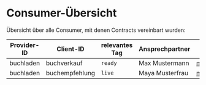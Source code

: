 # Consumer-Übersicht

Übersicht über alle Consumer, mit denen Contracts vereinbart wurden:

| Provider-ID | Client-ID | relevantes Tag | Ansprechpartner | Kontaktdaten |
| --- | --- |  --- |  --- |  --- | 
| buchladen | buchverkauf | `ready` | Max Mustermann | max.mustermann@example.com |
| buchladen | buchempfehlung | `live` | Maya Musterfrau | maya.musterfrau@example.com |